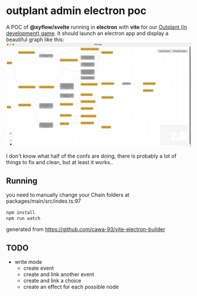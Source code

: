 # outplant admin electron poc

A POC of **@xyflow/svelte** running in **electron** with **vite** for our [Outplant \(in development\) game](https://github.com/AcevedoR/outplant). It should launch an electron app and display a beautiful graph like this:
![excepted_graph.png](excepted_graph.png)

I don't know what half of the confs are doing, there is probably a lot of things to fix and clean, but at least it works..

## Running
you need to manually change your Chain folders at packages/main/src/index.ts:97
```
npm install
npm run watch
```

generated from https://github.com/cawa-93/vite-electron-builder

## TODO
- write mode
  - create event
  - create and link another event
  - create and link a choice
  - create an effect for each possible node
